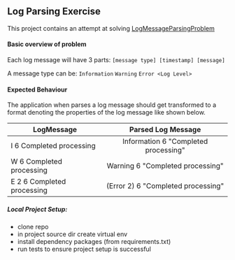 ## Log Parsing Exercise

This project contains an attempt at solving [LogMessageParsingProblem](./ProblemStatement.pdf)

#### Basic overview of problem

Each log message will have 3 parts: 
`[message type] [timestamp] [message]`

A message type can be: `Information` `Warning` `Error <Log Level>`

#### Expected Behaviour

The application when parses a log message should get transformed to a format denoting the properties of the log message 
like shown below.

| LogMessage        | Parsed Log Message           |
| ------------- |:-------------:|
| I 6 Completed processing | Information 6 "Completed processing"|
| W 6 Completed processing | Warning 6 "Completed processing"|
| E 2 6 Completed processing | (Error 2) 6 "Completed processing"|


##### Local Project Setup:

* clone repo
* in project source dir create virtual env
* install dependency packages (from requirements.txt)
* run tests to ensure project setup is successful